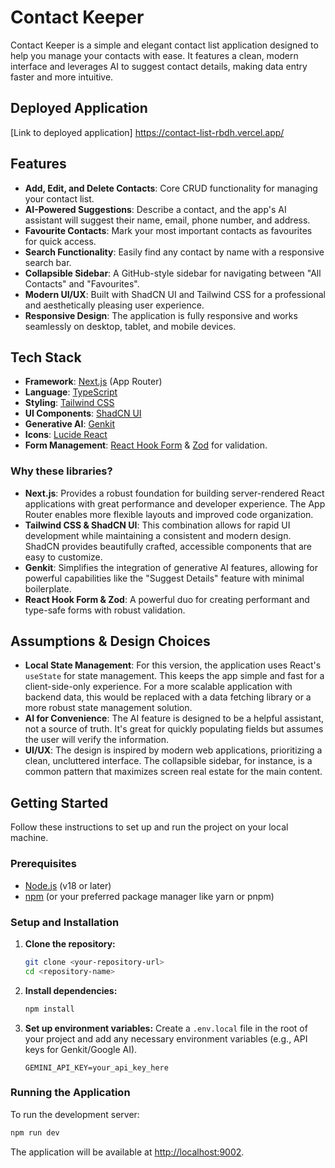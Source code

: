 # Contact Keeper

Contact Keeper is a simple and elegant contact list application designed to help you manage your contacts with ease. It features a clean, modern interface and leverages AI to suggest contact details, making data entry faster and more intuitive.

## Deployed Application

[Link to  deployed application] https://contact-list-rbdh.vercel.app/

## Features

- **Add, Edit, and Delete Contacts**: Core CRUD functionality for managing your contact list.
- **AI-Powered Suggestions**: Describe a contact, and the app's AI assistant will suggest their name, email, phone number, and address.
- **Favourite Contacts**: Mark your most important contacts as favourites for quick access.
- **Search Functionality**: Easily find any contact by name with a responsive search bar.
- **Collapsible Sidebar**: A GitHub-style sidebar for navigating between "All Contacts" and "Favourites".
- **Modern UI/UX**: Built with ShadCN UI and Tailwind CSS for a professional and aesthetically pleasing user experience.
- **Responsive Design**: The application is fully responsive and works seamlessly on desktop, tablet, and mobile devices.

## Tech Stack

- **Framework**: [Next.js](https://nextjs.org/) (App Router)
- **Language**: [TypeScript](https://www.typescriptlang.org/)
- **Styling**: [Tailwind CSS](https://tailwindcss.com/)
- **UI Components**: [ShadCN UI](https://ui.shadcn.com/)
- **Generative AI**: [Genkit](https://firebase.google.com/docs/genkit)
- **Icons**: [Lucide React](https://lucide.dev/)
- **Form Management**: [React Hook Form](https://react-hook-form.com/) & [Zod](https://zod.dev/) for validation.

### Why these libraries?

- **Next.js**: Provides a robust foundation for building server-rendered React applications with great performance and developer experience. The App Router enables more flexible layouts and improved code organization.
- **Tailwind CSS & ShadCN UI**: This combination allows for rapid UI development while maintaining a consistent and modern design. ShadCN provides beautifully crafted, accessible components that are easy to customize.
- **Genkit**: Simplifies the integration of generative AI features, allowing for powerful capabilities like the "Suggest Details" feature with minimal boilerplate.
- **React Hook Form & Zod**: A powerful duo for creating performant and type-safe forms with robust validation.

## Assumptions & Design Choices

- **Local State Management**: For this version, the application uses React's `useState` for state management. This keeps the app simple and fast for a client-side-only experience. For a more scalable application with backend data, this would be replaced with a data fetching library or a more robust state management solution.
- **AI for Convenience**: The AI feature is designed to be a helpful assistant, not a source of truth. It's great for quickly populating fields but assumes the user will verify the information.
- **UI/UX**: The design is inspired by modern web applications, prioritizing a clean, uncluttered interface. The collapsible sidebar, for instance, is a common pattern that maximizes screen real estate for the main content.

## Getting Started

Follow these instructions to set up and run the project on your local machine.

### Prerequisites

- [Node.js](https://nodejs.org/en/) (v18 or later)
- [npm](https://www.npmjs.com/) (or your preferred package manager like yarn or pnpm)

### Setup and Installation

1.  **Clone the repository:**
    ```bash
    git clone <your-repository-url>
    cd <repository-name>
    ```

2.  **Install dependencies:**
    ```bash
    npm install
    ```

3.  **Set up environment variables:**
    Create a `.env.local` file in the root of your project and add any necessary environment variables (e.g., API keys for Genkit/Google AI).

    ```
    GEMINI_API_KEY=your_api_key_here
    ```

### Running the Application

To run the development server:

```bash
npm run dev
```

The application will be available at [http://localhost:9002](http://localhost:9002).
